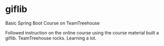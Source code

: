 # giflib
Basic Spring Boot Course on TeamTreehouse

Followed instruction on the online course using the course material built a giflib. TeamTreehouse rocks. Learning a lot.
